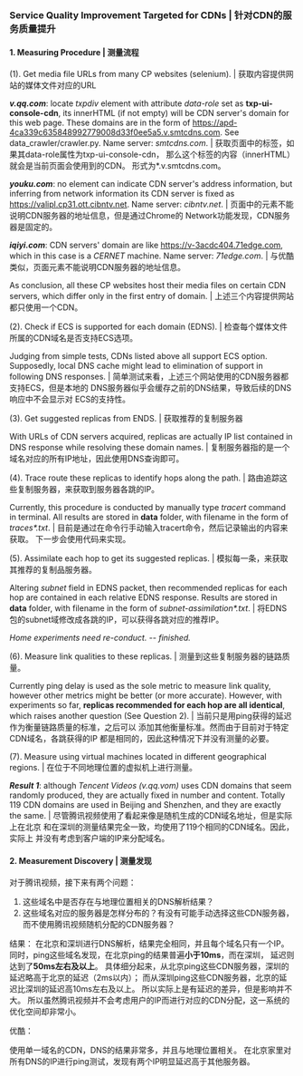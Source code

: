### Service Quality Improvement Targeted for CDNs | 针对CDN的服务质量提升

#### 1. Measuring Procedure | 测量流程
(1). Get media file URLs from many CP websites (selenium). 
| 获取内容提供网站的媒体文件对应的URL

_**v.qq.com**_: locate *txpdiv* element with attribute 
*data-role* set as **txp-ui-console-cdn**, its innerHTML
 (if not empty) will be CDN server's domain for this web 
 page. These domains are in the form of 
 https://apd-4ca339c635848992779008d33f0ee5a5.v.smtcdns.com. 
 See data_crawler/crawler.py. Name server: _smtcdns.com_. 
 | 获取页面中的<txpdiv>标签，如果其data-role属性为txp-ui-console-cdn，
 那么这个标签的内容（innerHTML）就会是当前页面会使用到的CDN。
 形式为*.v.smtcdns.com。

_**youku.com**_: no element can indicate CDN server's address 
information, but inferring from network information its CDN 
server is fixed as https://valipl.cp31.ott.cibntv.net. 
Name server: _cibntv.net_. 
| 页面中的元素不能说明CDN服务器的地址信息，但是通过Chrome的
Network功能发现，CDN服务器是固定的。

_**iqiyi.com**_: CDN servers' domain are like 
https://v-3acdc404.71edge.com, which in this case is 
a _CERNET_ machine. Name server: _71edge.com_.
| 与优酷类似，页面元素不能说明CDN服务器的地址信息。

As conclusion, all these CP websites host their media 
files on certain CDN servers, which differ only in the 
first entry of domain. 
| 上述三个内容提供网站都只使用一个CDN。

(2). Check if ECS is supported for each domain (EDNS).
| 检查每个媒体文件所属的CDN域名是否支持ECS选项。

Judging from simple tests, CDNs listed above all support 
ECS option. Supposedly, local DNS cache might lead to 
elimination of support in following DNS responses.
| 简单测试来看，上述三个网站使用的CDN服务器都支持ECS，但是本地的
DNS服务器似乎会缓存之前的DNS结果，导致后续的DNS响应中不会显示对
ECS的支持性。

(3). Get suggested replicas from ENDS. | 获取推荐的复制服务器

With URLs of CDN servers acquired, replicas are actually 
IP list contained in DNS response while resolving these 
domain names. 
| 复制服务器指的是一个域名对应的所有IP地址，因此使用DNS查询即可。

(4). Trace route these replicas to identify hops along the path.
| 路由追踪这些复制服务器，来获取到服务器各跳的IP。

Currently, this procedure is conducted by manually type 
_tracert_ command in terminal. All results are stored in 
**data** folder, with filename in the form of _traces*.txt_.
| 目前是通过在命令行手动输入tracert命令，然后记录输出的内容来获取。
下一步会使用代码来实现。

(5). Assimilate each hop to get its suggested replicas.
| 模拟每一条，来获取其推荐的复制品服务器。

Altering _subnet_ field in EDNS packet, then recommended 
replicas for each hop are contained in each relative EDNS 
response. Results are stored in **data** folder, with 
filename in the form of _subnet-assimilation*.txt_.
| 将EDNS包的subnet域修改成各跳的IP，可以获得各跳对应的推荐IP。

_Home experiments need re-conduct. -- finished._

(6). Measure link qualities to these replicas.
| 测量到这些复制服务器的链路质量。

Currently ping delay is used as the sole metric to measure 
link quality, however other metrics might be better 
(or more accurate). However, with experiments so far, 
**replicas recommended for each hop are all identical**, 
which raises another question (See Question 2). 
| 当前只是用ping获得的延迟作为衡量链路质量的标准，之后可以
添加其他衡量标准。然而由于目前对于特定CDN域名，各跳获得的IP
都是相同的，因此这种情况下并没有测量的必要。

(7). Measure using virtual machines located in different geographical regions. 
| 在位于不同地理位置的虚拟机上进行测量。

_**Result 1**_: although _Tencent Videos (v.qq.vom)_ uses 
CDN domains that seem randomly produced, they are actually
fixed in number and content. Totally 119 CDN domains are
used in Beijing and Shenzhen, and they are exactly the same. 
| 尽管腾讯视频使用了看起来像是随机生成的CDN域名地址，但是实际上在北京
和在深圳的测量结果完全一致，均使用了119个相同的CDN域名。因此，实际上
并没有考虑到客户端的IP来分配域名。

#### 2. Measurement Discovery | 测量发现

对于腾讯视频，接下来有两个问题：
1. 这些域名中是否存在与地理位置相关的DNS解析结果？
2. 这些域名对应的服务器是怎样分布的？有没有可能手动选择这些CDN服务器，
而不使用腾讯视频随机分配的CDN服务器？

结果：
在北京和深圳进行DNS解析，结果完全相同，并且每个域名只有一个IP。
同时，ping这些域名发现，在北京ping的结果普遍**小于10ms**，而在深圳，
延迟则达到了**50ms左右及以上**。
具体细分起来，从北京ping这些CDN服务器，深圳的延迟略高于北京的延迟（2ms以内）；
而从深圳ping这些CDN服务器，北京的延迟比深圳的延迟高10ms左右及以上。
所以实际上是有延迟的差异，但是影响并不大。
所以虽然腾讯视频并不会考虑用户的IP而进行对应的CDN分配，这一系统的优化空间却非常小。

优酷：

使用单一域名的CDN，DNS的结果非常多，并且与地理位置相关。
在北京家里对所有DNS的IP进行ping测试，发现有两个IP明显延迟高于其他服务器。
